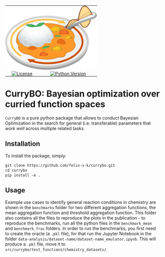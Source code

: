 <table style="border-collapse: collapse; border: none; text-align: center; background: none; border-spacing: 0; padding: 0;">
  <tr style="background: none; border: none;">
    <!-- Logo row spanning three columns -->
    <td colspan="3" style="border: none; background: none; padding: 0;">
      <img src="./CurryBO-logo.svg" alt="CurryBO-logo" width="300px">
    </td>
  </tr>
  <tr style="background: none; border: none;">
    <!-- License badge -->
    <td style="border: none; background: none; padding: 0;">
      <a href="https://gitlab.com/aspuru-guzik-group/self-driving-lab/instruments/chemspyd/-/blob/main/LICENSE">
        <img src="https://img.shields.io/badge/License-Apache%202.0-blue.svg" alt="License">
      </a>
    </td>
    <!-- Python version badge -->
    <td style="border: none; background: none; padding: 0;">
      <a href="https://www.python.org/">
        <img src="https://img.shields.io/badge/Python-3.9%2B-blue?logo=python&logoColor=white" alt="Python Version">
      </a>
  </tr>
</table>

# CurryBO: Bayesian optimization over curried function spaces

`CurryBO` is a pure python package that allows to conduct Bayesian Optimization in the search for general (i.e. transferable) parameters that *work well* across multiple related tasks.

## Installation

To install the package, simply:
```
git clone https://github.com/felix-s-k/currybo.git
cd currybo
pip install -e .
```

## Usage

Example use cases to identify general reaction conditions in chemistry are shown in the `benchmarks` folder for two different aggregation functions, the mean aggregation function and threshold aggregation function. This folder also contains all the files to reproduce the plots in the publication - to reproduce the benchmarks, run all the python files in the `benchmark_mean` and `benchmark_frac` folders.
In order to run the benchmarks, you first need to create the oracle (a `.pkl` file), for that run the Jupyter Notebook in the folder `data-analysis/dataset-name/dataset-name_emulator.ipynb`. This will produce a `.pkl` file, move it to `src/currybo/test_functions/chemistry_datasets/`.


